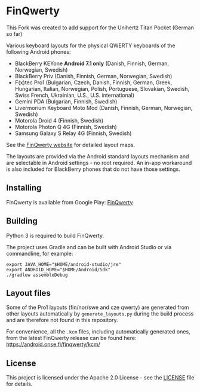 # FinQwerty

This Fork was created to add support for the Unihertz Titan Pocket (German so far)

Various keyboard layouts for the physical QWERTY keyboards of the following Android phones:

- BlackBerry KEYone **Android 7.1 only** (Danish, Finnish, German, Norwegian, Swedish)
- BlackBerry Priv (Danish, Finnish, German, Norwegian, Swedish)
- F(x)tec Pro1 (Bulgarian, Czech, Danish, Finnish, German, Greek, Hungarian, Italian, Norwegian, Polish, Portuguese, Slovakian, Swedish, Swiss French, Ukrainian, U.S., U.S. international)
- Gemini PDA (Bulgarian, Finnish, Swedish)
- Livermorium Keyboard Moto Mod (Danish, Finnish, German, Norwegian, Swedish)
- Motorola Droid 4 (Finnish, Swedish)
- Motorola Photon Q 4G (Finnish, Swedish)
- Samsung Galaxy S Relay 4G (Finnish, Swedish)

See the [FinQwerty website](https://android.onse.fi/finqwerty/) for detailed layout maps.

The layouts are provided via the Android standard layouts mechanism and are selectable in Android settings - no root required.
An in-app workaround is also included for BlackBerry phones that do not have those settings.

## Installing

FinQwerty is available from Google Play: [FinQwerty](https://play.google.com/store/apps/details?id=fi.onse.qwerty.finnish)

## Building

Python 3 is required to build FinQwerty.

The project uses Gradle and can be built with Android Studio or via commandline, for example:

```
export JAVA_HOME="$HOME/android-studio/jre"
export ANDROID_HOME="$HOME/Android/Sdk"
./gradlew assembleDebug
```

## Layout files

Some of the Pro1 layouts (fin/nor/swe and cze qwerty) are generated from other layouts automatically by `generate_layouts.py`
during the build process and are therefore not found in this repository.

For convenience, all the `.kcm` files, including automatically generated ones, from the latest FinQwerty release can be found here:
https://android.onse.fi/finqwerty/kcm/

## License

This project is licensed under the Apache 2.0 License - see the [LICENSE](LICENSE) file for details.

